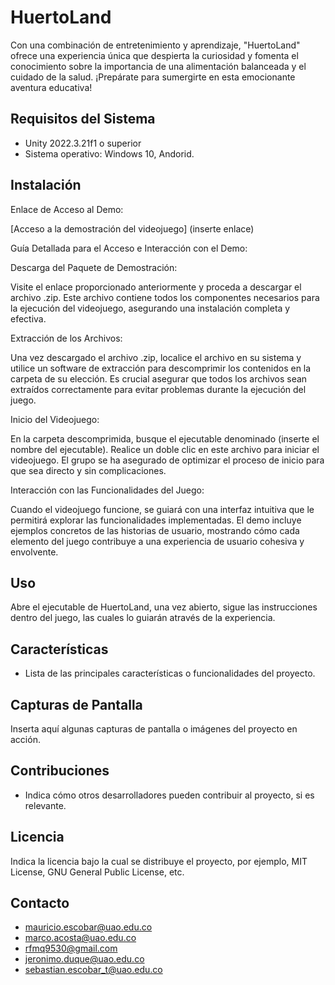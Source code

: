# HuertoLand

Con una combinación de entretenimiento y aprendizaje, "HuertoLand" ofrece una experiencia única que despierta la curiosidad y fomenta el conocimiento sobre la importancia de una alimentación balanceada y el cuidado de la salud. ¡Prepárate para sumergirte en esta emocionante aventura educativa!

## Requisitos del Sistema

- Unity 2022.3.21f1 o superior
- Sistema operativo: Windows 10, Andorid.

## Instalación

Enlace de Acceso al Demo: 

[Acceso a la demostración del videojuego] (inserte enlace) 

Guía Detallada para el Acceso e Interacción con el Demo: 

Descarga del Paquete de Demostración: 

Visite el enlace proporcionado anteriormente y proceda a descargar el archivo .zip. Este archivo contiene todos los componentes necesarios para la ejecución del videojuego, asegurando una instalación completa y efectiva. 

Extracción de los Archivos: 

Una vez descargado el archivo .zip, localice el archivo en su sistema y utilice un software de extracción para descomprimir los contenidos en la carpeta de su elección. Es crucial asegurar que todos los archivos sean extraídos correctamente para evitar problemas durante la ejecución del juego. 

Inicio del Videojuego: 

En la carpeta descomprimida, busque el ejecutable denominado (inserte el nombre del ejecutable). Realice un doble clic en este archivo para iniciar el videojuego. El grupo se ha asegurado de optimizar el proceso de inicio para que sea directo y sin complicaciones. 

Interacción con las Funcionalidades del Juego: 

Cuando el videojuego funcione, se guiará con una interfaz intuitiva que le permitirá explorar las funcionalidades implementadas. El demo incluye ejemplos concretos de las historias de usuario, mostrando cómo cada elemento del juego contribuye a una experiencia de usuario cohesiva y envolvente. 
## Uso

Abre el ejecutable de HuertoLand, una vez abierto, sigue las instrucciones dentro del juego, las cuales lo guiarán através de la experiencia.

## Características

- Lista de las principales características o funcionalidades del proyecto.

## Capturas de Pantalla

Inserta aquí algunas capturas de pantalla o imágenes del proyecto en acción.

## Contribuciones

- Indica cómo otros desarrolladores pueden contribuir al proyecto, si es relevante.

## Licencia

Indica la licencia bajo la cual se distribuye el proyecto, por ejemplo, MIT License, GNU General Public License, etc.

## Contacto

- mauricio.escobar@uao.edu.co
- marco.acosta@uao.edu.co
- rfmq9530@gmail.com
- jeronimo.duque@uao.edu.co
- sebastian.escobar_t@uao.edu.co

